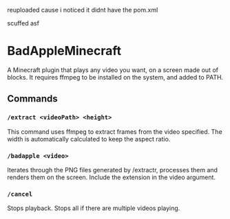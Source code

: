 reuploaded cause i noticed it didnt have the pom.xml

scuffed asf
# BadAppleMinecraft

A Minecraft plugin that plays any video you want, on a screen made out of blocks. It requires ffmpeg to be installed on
the system, and added to PATH.

## Commands

### `/extract <videoPath> <height>`

This command uses ffmpeg to extract frames from the video specified. The width is automatically calculated to keep the
aspect ratio.

### `/badapple <video>`

Iterates through the PNG files generated by /extractr, processes them and renders them on the screen. Include the
extension in the video argument.

### `/cancel`

Stops playback. Stops all if there are multiple videos playing.
